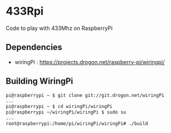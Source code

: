 433Rpi
======

Code to play with 433Mhz on RaspberryPi

## Dependencies
* wiringPi : https://projects.drogon.net/raspberry-pi/wiringpi/

## Building WiringPi
```bash
pi@raspberrypi ~ $ git clone git://git.drogon.net/wiringPi
...
pi@raspberrypi ~ $ cd wiringPi/wiringPi
pi@raspberrypi ~/wiringPi/wiringPi $ sudo su
...
root@raspberrypi:/home/pi/wiringPi/wiringPi# ./build
```

